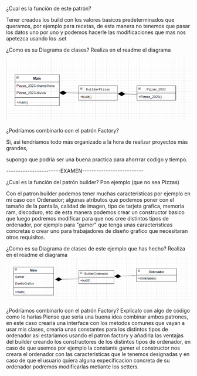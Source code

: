 ¿Cual es la función de este patrón?

Tener creados los build con los valores basicos predeterminados que queramos, por ejemplo para recetas,
de esta manera no tenemos que pasar los datos uno por uno y podemos hacerle las modificaciones que mas nos apetezca usando los .set

¿Como es su Diagrama de clases? Realiza en el readme el diagrama

![img.png](img.png)


¿Podríamos combinarlo con el patrón Factory?

Si, asi tendriamos todo más organizado a la hora de realizar proyectos más grandes, 

supongo que podria ser una buena practica para ahorrrar codigo y tiempo.

-----------------------EXAMEN--------------------------

¿Cual es la función del patrón builder? Pon ejemplo (que no sea Pizzas)

Con el patron builder podemos tener muchas caracteristicas por ejemplo en mi caso con Ordenador;
algunas atributos que podemos poner con el tamaño de la pantalla, calidad de imagen, tipo de tarjeta grafica, memoria ram, discoduro, etc
de esta manera podemos crear un constructor basico que luego podremos modificar para que nos cree distintos tipos de ordenador, 
por ejemplo para "gamer" que tenga unas caracteristicas concretas
o crear uno para trabajadores de diseño grafico que necesitaran otros requisitos.

¿Como es su Diagrama de clases de este ejemplo que has hecho? Realiza en el readme el diagrama
![img_1.png](img_1.png)

¿Podríamos combinarlo con el patrón Factory? Explícalo con algo de código como lo harías
Pienso que seria una buena idea combinar ambos patrones, en este caso crearia una interface con los metodos comunes que vayan a usar mis clases,
crearia unas constantes para los distintos tipos de ordenador asi estariamos usando el patron factory y añadiria las ventajas del builder creando
los constructores de los distintos tipos de ordenador, en caso de que usemos por ejemplo la constante gamer el constructor nos creara el ordenador
con las caracteristicas que le tenemos designadas y en caso de que el usuario quiera alguna expecificacion concreta de su ordenador podremos modificarlas
metiante los setters.

  
